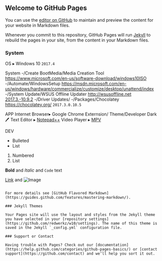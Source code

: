 ## Welcome to GitHub Pages

You can use the [editor on GitHub](https://github.com/redwerkz/w10/edit/master/index.md) to maintain and preview the content for your website in Markdown files.

Whenever you commit to this repository, GitHub Pages will run [Jekyll](https://jekyllrb.com/) to rebuild the pages in your site, from the content in your Markdown files.

### System

OS ▸ Windows 10 `2017.4`

System
-/Create BootMedia/Media Creation Tool https://www.microsoft.com/en-us/software-download/windows10ISO
-/Automate/WindowsSetup https://msdn.microsoft.com/en-us/windows/hardware/commercialize/customize/desktop/unattend/index
-/System Update/WSUS Offline Updater http://wsusoffline.net [2017.3.-10.9.2](http://download.wsusoffline.net/wsusoffline1092.zip)
-/Driver Updates/
-/Packages/Chocolatey https://chocolatey.org/ `2017.3.0.10.5` 

APP
Internet Browser▸ Google Chrome
Externsion/
Theme/Developer Dark
🖊️ Text Editor ▸ [Notepad++](https://notepad-plus-plus.org/)
Video Player ▸ [MPV](https://mpv.io/)

DEV



- Bulleted
- List

1. Numbered
2. List

**Bold** and _Italic_ and `Code` text

[Link](url) and ![Image](src)
```

For more details see [GitHub Flavored Markdown](https://guides.github.com/features/mastering-markdown/).

### Jekyll Themes

Your Pages site will use the layout and styles from the Jekyll theme you have selected in your [repository settings](https://github.com/redwerkz/w10/settings). The name of this theme is saved in the Jekyll `_config.yml` configuration file.

### Support or Contact

Having trouble with Pages? Check out our [documentation](https://help.github.com/categories/github-pages-basics/) or [contact support](https://github.com/contact) and we’ll help you sort it out.
